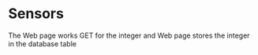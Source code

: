 # Sensors
The Web page works GET for the integer and Web page stores the integer in the database table
